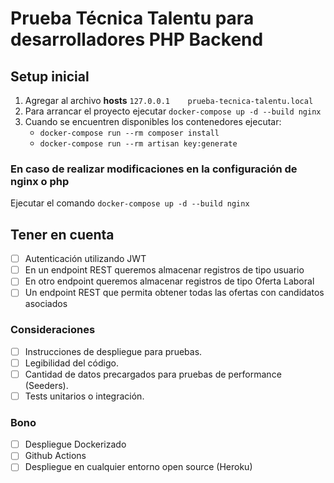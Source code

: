 # Prueba Técnica Talentu para desarrolladores PHP Backend

## Setup inicial

1. Agregar al archivo **hosts** `127.0.0.1    prueba-tecnica-talentu.local`
2. Para arrancar el proyecto ejecutar `docker-compose up -d --build nginx`
3. Cuando se encuentren disponibles los contenedores ejecutar:
    - `docker-compose run --rm composer install`
    - `docker-compose run --rm artisan key:generate`

### En caso de realizar modificaciones en la configuración de nginx o php
Ejecutar el comando `docker-compose up -d --build nginx`

## Tener en cuenta

- [ ] Autenticación utilizando JWT
- [ ] En un endpoint REST queremos almacenar registros de tipo usuario
- [ ] En otro endpoint queremos almacenar registros de tipo Oferta Laboral
- [ ] Un endpoint REST que permita obtener todas las ofertas con candidatos asociados

### Consideraciones

- [ ] Instrucciones de despliegue para pruebas.
- [ ] Legibilidad del código.
- [ ] Cantidad de datos precargados para pruebas de performance (Seeders).
- [ ] Tests unitarios o integración.

### Bono

- [ ] Despliegue Dockerizado
- [ ] Github Actions
- [ ] Despliegue en cualquier entorno open source (Heroku)